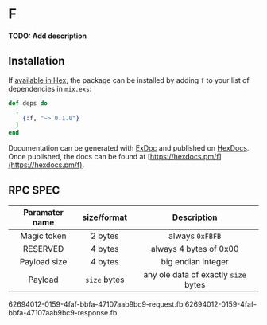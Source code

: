 # F

**TODO: Add description**

## Installation

If [available in Hex](https://hex.pm/docs/publish), the package can be installed
by adding `f` to your list of dependencies in `mix.exs`:

```elixir
def deps do
  [
    {:f, "~> 0.1.0"}
  ]
end
```

Documentation can be generated with [ExDoc](https://github.com/elixir-lang/ex_doc)
and published on [HexDocs](https://hexdocs.pm). Once published, the docs can
be found at [https://hexdocs.pm/f](https://hexdocs.pm/f).


## RPC SPEC

| Paramater name | size/format  | Description                          |
|:--------------:|:------------:|:------------------------------------:|
| Magic token    | 2 bytes      | always `0xFBFB`                      |
| RESERVED       | 4 bytes      | always 4 bytes of 0x00               |
| Payload size   | 4 bytes      | big endian integer                   |
| Payload        | `size` bytes | any ole data of exactly `size` bytes |

62694012-0159-4faf-bbfa-47107aab9bc9-request.fb
62694012-0159-4faf-bbfa-47107aab9bc9-response.fb
